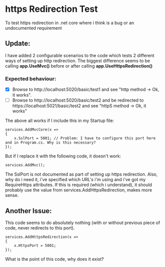 # https Redirection Test
To test https redirection in .net core where i think is a bug or an undocumented requirement

## Update: 
I have added 2 configurable scenarios to the code which tests 2 different ways of setting up http redirection.
The biggest difference seems to be calling **app.UseMvc()** before or after calling **app.UseHttpsRedirection()**


### Expected behaviour:
- [x] Browse to http://localhost:5020/basic/test1 and see "http method -> Ok, it works".
- [ ] Browse to http://localhost:5020/basic/test2 and be redirected to https://localhost:5021/basic/test2 and see "httpS method -> Ok, it works" 

The above all works if I include this in my Startup file:

```
services.AddMvcCore(x =>
{
    x.SslPort = 5001; // Problem: I have to configure this port here and in Program.cs. Why is this necessary?
});
```

But if I replace it with the following code, it doesn't work:
```
services.AddMvc();
```
The SslPort is not documented as part of setting up https redirection.
Also, why do i need it, i've specified which URL's i'm using and i've got my RequireHttps attributes.
If this is required (which i understand), it should probably use the value from services.AddHttpsRedirection, makes more sense.


## Another Issue:
This code seems to do absolutely nothing (with or without previous piece of code, never redirects to this port).
```
services.AddHttpsRedirection(x =>
{
    x.HttpsPort = 5001;
});
```
What is the point of this code, why does it exist?
